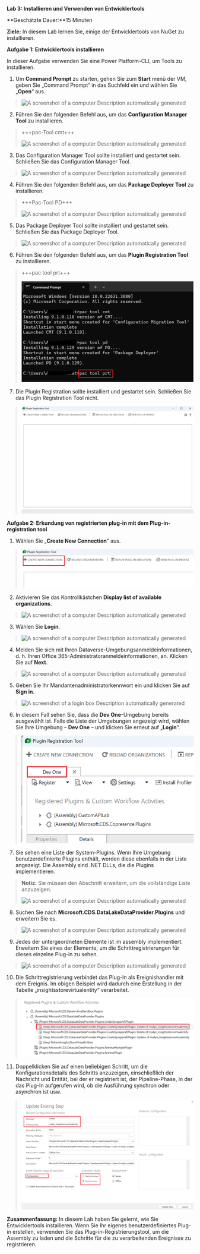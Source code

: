 **Lab 3: Installieren und Verwenden von Entwicklertools**

**Geschätzte Dauer:**15 Minuten

**Ziele:** In diesem Lab lernen Sie, einige der Entwicklertools von
NuGet zu installieren.

**Aufgabe 1: Entwicklertools installieren**

In dieser Aufgabe verwenden Sie eine Power Platform-CLI, um Tools zu
installieren.

1.  Um **Command Prompt** zu starten, gehen Sie zum **Start** menü der
    VM, geben Sie „Command Prompt“ in das Suchfeld ein und wählen Sie
    „**Open**“ aus.

> ![A screenshot of a computer Description automatically
> generated](./media/image1.png)

2.  Führen Sie den folgenden Befehl aus, um das **Configuration Manager
    Tool** zu installieren.

> +++pac-Tool cmt+++
>
> ![A screenshot of a computer Description automatically
> generated](./media/image2.png)

3.  Das Configuration Manager Tool sollte installiert und gestartet
    sein. Schließen Sie das Configuration Manager Tool.

> ![A screenshot of a computer Description automatically
> generated](./media/image3.png)

4.  Führen Sie den folgenden Befehl aus, um das **Package Deployer
    Tool** zu installieren.

> +++Pac-Tool PD+++
>
> ![A screenshot of a computer Description automatically
> generated](./media/image4.png)

5.  Das Package Deployer Tool sollte installiert und gestartet sein.
    Schließen Sie das Package Deployer Tool.

> ![A screenshot of a computer Description automatically
> generated](./media/image5.png)

6.  Führen Sie den folgenden Befehl aus, um das **Plugin Registration
    Tool** zu installieren.

> +++pac tool prt+++
>
> ![](./media/image6.png)

7.  Die Plugin Registration sollte installiert und gestartet sein.
    Schließen Sie das Plugin Registration Tool nicht.

> ![](./media/image7.png)

**Aufgabe 2: Erkundung von registrierten plug-in mit dem
Plug-in-registration tool**

1.  Wählen Sie „**Create New Connection**“ aus.

> ![](./media/image8.png)

2.  Aktivieren Sie das Kontrollkästchen **Display list of available
    organizations**.

> ![A screenshot of a computer Description automatically
> generated](./media/image9.png)

3.  Wählen Sie **Login**.

> ![A screenshot of a computer Description automatically
> generated](./media/image10.png)

4.  Melden Sie sich mit Ihren
    Dataverse-Umgebungsanmeldeinformationen, d. h. Ihren Office
    365-Administratoranmeldeinformationen, an. Klicken Sie auf **Next**.

> ![A screenshot of a computer Description automatically
> generated](./media/image11.png)

5.  Geben Sie Ihr Mandantenadministratorkennwort ein und klicken Sie auf
    **Sign in**.

> ![A screenshot of a login box Description automatically
> generated](./media/image12.png)

6.  In diesem Fall sehen Sie, dass die **Dev One**-Umgebung bereits
    ausgewählt ist. Falls die Liste der Umgebungen angezeigt wird,
    wählen Sie Ihre Umgebung – **Dev One** – und klicken Sie erneut auf
    „**Login**“.

> ![](./media/image13.png)

7.  Sie sehen eine Liste der System-Plugins. Wenn Ihre Umgebung
    benutzerdefinierte Plugins enthält, werden diese ebenfalls in der
    Liste angezeigt. Die Assembly sind .NET DLLs, die die Plugins
    implementieren.

> **Notiz:** Sie müssen den Abschnitt erweitern, um die vollständige
> Liste anzuzeigen.
>
> ![A screenshot of a computer Description automatically
> generated](./media/image14.png)

8.  Suchen Sie nach **Microsoft.CDS.DataLakeDataProvider.Plugins** und
    erweitern Sie es.

> ![A screenshot of a computer Description automatically
> generated](./media/image15.png)

9.  Jedes der untergeordneten Elemente ist im assembly implementiert.
    Erweitern Sie eines der Elemente, um die Schrittregistrierungen für
    dieses einzelne Plug-in zu sehen.

> ![A screenshot of a computer Description automatically
> generated](./media/image16.png)

10. Die Schrittregistrierung verbindet das Plug-In als Ereignishandler
    mit dem Ereignis. Im obigen Beispiel wird dadurch eine Erstellung in
    der Tabelle „insightsstorevirtualentity“ verarbeitet.

> ![](./media/image17.png)

11. Doppelklicken Sie auf einen beliebigen Schritt, um die
    Konfigurationsdetails des Schritts anzuzeigen, einschließlich der
    Nachricht und Entität, bei der er registriert ist, der
    Pipeline-Phase, in der das Plug-In aufgerufen wird, ob die
    Ausführung synchron oder asynchron ist usw.

> ![](./media/image18.png)

**Zusammenfassung:** In diesem Lab haben Sie gelernt, wie Sie
Entwicklertools installieren. Wenn Sie Ihr eigenes benutzerdefiniertes
Plug-in erstellen, verwenden Sie das Plug-in-Registrierungstool, um die
Assembly zu laden und die Schritte für die zu verarbeitenden Ereignisse
zu registrieren.
